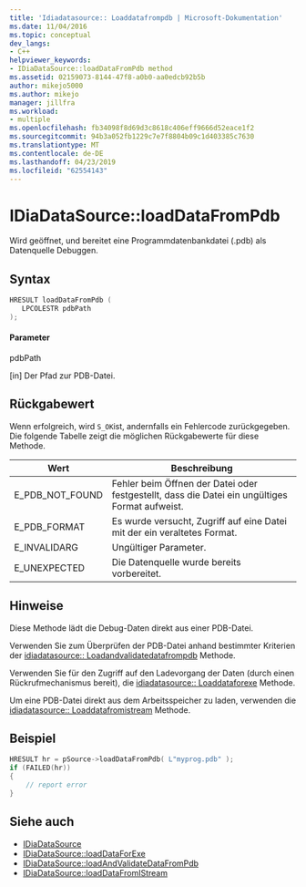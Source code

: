 ```yaml
---
title: 'Idiadatasource:: Loaddatafrompdb | Microsoft-Dokumentation'
ms.date: 11/04/2016
ms.topic: conceptual
dev_langs:
- C++
helpviewer_keywords:
- IDiaDataSource::loadDataFromPdb method
ms.assetid: 02159073-8144-47f8-a0b0-aa0edcb92b5b
author: mikejo5000
ms.author: mikejo
manager: jillfra
ms.workload:
- multiple
ms.openlocfilehash: fb34098f8d69d3c8618c406eff9666d52eace1f2
ms.sourcegitcommit: 94b3a052fb1229c7e7f8804b09c1d403385c7630
ms.translationtype: MT
ms.contentlocale: de-DE
ms.lasthandoff: 04/23/2019
ms.locfileid: "62554143"
---
```

# <a name="idiadatasourceloaddatafrompdb"></a>IDiaDataSource::loadDataFromPdb
Wird geöffnet, und bereitet eine Programmdatenbankdatei (.pdb) als Datenquelle Debuggen.

## <a name="syntax"></a>Syntax

```C++
HRESULT loadDataFromPdb (
   LPCOLESTR pdbPath
);
```

#### <a name="parameters"></a>Parameter
pdbPath

[in] Der Pfad zur PDB-Datei.

## <a name="return-value"></a>Rückgabewert
Wenn erfolgreich, wird `S_OK`ist, andernfalls ein Fehlercode zurückgegeben. Die folgende Tabelle zeigt die möglichen Rückgabewerte für diese Methode.

|Wert|Beschreibung|
|-----------|-----------------|
|E_PDB_NOT_FOUND|Fehler beim Öffnen der Datei oder festgestellt, dass die Datei ein ungültiges Format aufweist.|
|E_PDB_FORMAT|Es wurde versucht, Zugriff auf eine Datei mit der ein veraltetes Format.|
|E_INVALIDARG|Ungültiger Parameter.|
|E_UNEXPECTED|Die Datenquelle wurde bereits vorbereitet.|

## <a name="remarks"></a>Hinweise
Diese Methode lädt die Debug-Daten direkt aus einer PDB-Datei.

Verwenden Sie zum Überprüfen der PDB-Datei anhand bestimmter Kriterien der [idiadatasource:: Loadandvalidatedatafrompdb](../../debugger/debug-interface-access/idiadatasource-loadandvalidatedatafrompdb.md) Methode.

Verwenden Sie für den Zugriff auf den Ladevorgang der Daten (durch einen Rückrufmechanismus bereit), die [idiadatasource:: Loaddataforexe](../../debugger/debug-interface-access/idiadatasource-loaddataforexe.md) Methode.

Um eine PDB-Datei direkt aus dem Arbeitsspeicher zu laden, verwenden die [idiadatasource:: Loaddatafromistream](../../debugger/debug-interface-access/idiadatasource-loaddatafromistream.md) Methode.

## <a name="example"></a>Beispiel

```C++
HRESULT hr = pSource->loadDataFromPdb( L"myprog.pdb" );
if (FAILED(hr))
{
    // report error
}
```

## <a name="see-also"></a>Siehe auch
- [IDiaDataSource](../../debugger/debug-interface-access/idiadatasource.md)
- [IDiaDataSource::loadDataForExe](../../debugger/debug-interface-access/idiadatasource-loaddataforexe.md)
- [IDiaDataSource::loadAndValidateDataFromPdb](../../debugger/debug-interface-access/idiadatasource-loadandvalidatedatafrompdb.md)
- [IDiaDataSource::loadDataFromIStream](../../debugger/debug-interface-access/idiadatasource-loaddatafromistream.md)
